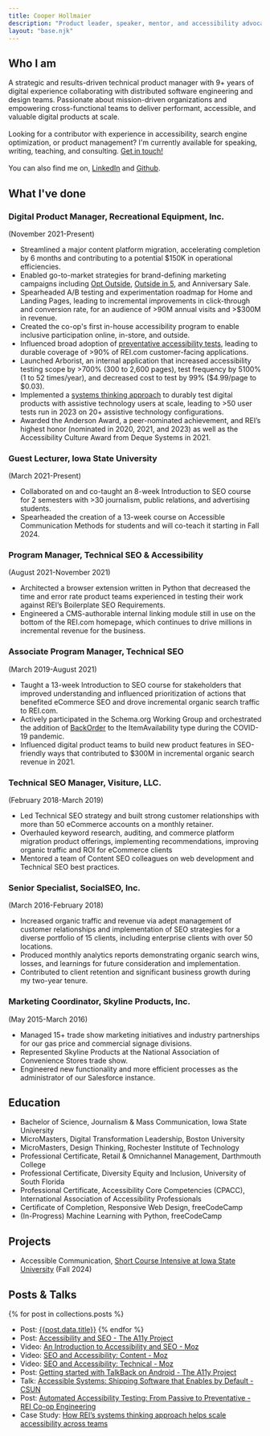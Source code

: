 ```yaml
---
title: Cooper Hollmaier
description: "Product leader, speaker, mentor, and accessibility advocate."
layout: "base.njk"
---
```


## Who I am
A strategic and results-driven technical product manager with 9+ years of digital experience collaborating with distributed software engineering and design teams. Passionate about mission-driven organizations and empowering cross-functional teams to deliver performant, accessible, and valuable digital products at scale.
\
\
Looking for a contributor with experience in accessibility, search engine optimization, or product management? I'm currently available for speaking, writing, teaching, and consulting. [Get in touch!](mailto:cooper@hollmaier.com)
\
\
You can also find me on, [LinkedIn](https://www.linkedin.com/in/cooperhollmaier/) and [Github](https://github.com/chollma).


## What I've done
### Digital Product Manager, Recreational Equipment, Inc.
(November 2021-Present)
  - Streamlined a major content platform migration, accelerating completion by 6 months and contributing to a potential $150K in operational efficiencies.
  - Enabled go-to-market strategies for brand-defining marketing campaigns including [Opt Outside](https://www.rei.com/opt-outside), [Outside in 5](https://www.rei.com/outside-in-5), and Anniversary Sale.
  - Spearheaded A/B testing and experimentation roadmap for Home and Landing Pages, leading to incremental improvements in click-through and conversion rate, for an audience of >90M annual visits and >$300M in revenue.
  - Created the co-op's first in-house accessibility program to enable inclusive participation online, in-store, and outside.
  - Influenced broad adoption of [preventative accessibility tests](https://engineering.rei.com/frontend/automated-accessibility-testing.html), leading to durable coverage of >90% of REI.com customer-facing applications.
  - Launched Arborist, an internal application that increased accessibility testing scope by >700% (300 to 2,600 pages), test frequency by 5100% (1 to 52 times/year), and decreased cost to test by 99% ($4.99/page to $0.03).
  - Implemented a [systems thinking approach](https://makeitfable.com/how-rei-scales-accessibility-across-multiple-product-teams/) to durably test digital products with assistive technology users at scale, leading to >50 user tests run in 2023 on 20+ assistive technology configurations.
  - Awarded the Anderson Award, a peer-nominated achievement, and REI’s highest honor (nominated in 2020, 2021, and 2023) as well as the Accessibility Culture Award from Deque Systems in 2021.

### Guest Lecturer, Iowa State University
(March 2021-Present)
- Collaborated on and co-taught an 8-week Introduction to SEO course for 2 semesters with >30 journalism, public relations, and advertising students.
- Spearheaded the creation of a 13-week course on Accessible Communication Methods for students and will co-teach it starting in Fall 2024.

### Program Manager, Technical SEO & Accessibility
(August 2021-November 2021)
  - Architected a browser extension written in Python that decreased the time and error rate product teams experienced in testing their work against REI’s Boilerplate SEO Requirements.
  - Engineered a CMS-authorable internal linking module still in use on the bottom of the REI.com homepage, which continues to drive millions in incremental revenue for the business.

### Associate Program Manager, Technical SEO
(March 2019-August 2021)
  - Taught a 13-week Introduction to SEO course for stakeholders that improved understanding and influenced prioritization of actions that benefited eCommerce SEO and drove incremental organic search traffic to REI.com.
  - Actively participated in the Schema.org Working Group and orchestrated the addition of [BackOrder](https://schema.org/BackOrder) to the ItemAvailability type during the COVID-19 pandemic.
  - Influenced digital product teams to build new product features in SEO-friendly ways that contributed to $300M in incremental organic search revenue in 2021.

### Technical SEO Manager, Visiture, LLC.
(February 2018-March 2019)
  - Led Technical SEO strategy and built strong customer relationships with more than 50 eCommerce accounts on a monthly retainer.
  - Overhauled keyword research, auditing, and commerce platform migration product offerings, implementing recommendations, improving organic traffic and ROI for eCommerce clients
  - Mentored a team of Content SEO colleagues on web development and Technical SEO best practices.

### Senior Specialist, SocialSEO, Inc.
(March 2016-February 2018)
  - Increased organic traffic and revenue via adept management of customer relationships and implementation of SEO strategies for a diverse portfolio of 15 clients, including enterprise clients with over 50 locations.
  - Produced monthly analytics reports demonstrating organic search wins, losses, and learnings for future consideration and implementation.
  - Contributed to client retention and significant business growth during my two-year tenure.

### Marketing Coordinator, Skyline Products, Inc.
(May 2015-March 2016)
  - Managed 15+ trade show marketing initiatives and industry partnerships for our gas price and commercial signage divisions.
  - Represented Skyline Products at the National Association of Convenience Stores trade show.
  - Engineered new functionality and more efficient processes as the administrator of our Salesforce instance.

## Education
 
- Bachelor of Science, Journalism & Mass Communication, Iowa State University
- MicroMasters, Digital Transformation Leadership, Boston University
- MicroMasters, Design Thinking, Rochester Institute of Technology
- Professional Certificate, Retail & Omnichannel Management, Darthmouth College
- Professional Certificate, Diversity Equity and Inclusion, University of South Florida
- Professional Certificate, Accessibility Core Competencies (CPACC), International Association of Accessibility Professionals
- Certificate of Completion, Responsive Web Design, freeCodeCamp
- (In-Progress) Machine Learning with Python, freeCodeCamp

## Projects
- Accessible Communication, [Short Course Intensive at Iowa State University](https://greenlee.iastate.edu/undergraduate/shortcourses/) (Fall 2024)



## Posts & Talks
{% for post in collections.posts %}
- Post: [{{post.data.title}}]({{post.url}})
{% endfor %}
- Post: [Accessibility and SEO - The A11y Project](https://www.a11yproject.com/posts/accessibility-seo/)
- Video: [An Introduction to Accessibility and SEO - Moz](https://moz.com/blog/seo-and-accessibility-introduction)
- Video: [SEO and Accessibility: Content - Moz](https://moz.com/blog/seo-and-accessibility-content)
- Video: [SEO and Accessibility: Technical - Moz](https://moz.com/blog/technical-seo-and-accessibility)
- Post: [Getting started with TalkBack on Android - The A11y Project](https://www.a11yproject.com/posts/getting-started-talkback/)
- Talk: [Accessible Systems: Shipping Software that Enables by Default - CSUN](https://www.csun.edu/cod/conference/sessions/index.php/public/presentations/view/1403)
- Post: [Automated Accessibility Testing: From Passive to Preventative - REI Co-op Engineering](https://engineering.rei.com/frontend/automated-accessibility-testing.html)
- Case Study: [How REI’s systems thinking approach helps scale accessibility across teams](https://makeitfable.com/how-rei-scales-accessibility-across-multiple-product-teams/)
